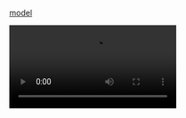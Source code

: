 [model](https://drive.google.com/file/d/1eJm_hjxv8sQNbGaL19Sp7ZM0__gE_ZMr/view?usp=sharing)

<video src="https://github.com/tctco/mmlab/raw/main/detection/color_splash.mp4"/>